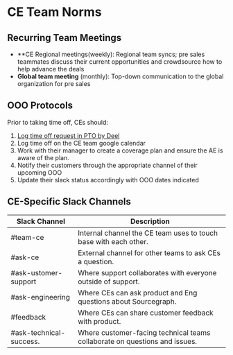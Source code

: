 # CE Team Norms

## Recurring Team Meetings

- \*\*CE Regional meetings(weekly): Regional team syncs; pre sales teammates discuss their current opportunities and crowdsource how to help advance the deals
- **Global team meeting** (monthly): Top-down communication to the global organization for pre sales

## OOO Protocols

Prior to taking time off, CEs should:

1. [Log time off request in PTO by Deel](../../../../benefits-pay-perks/benefits-perks/time-off/submitting-time-off.md)
1. Log time off on the CE team google calendar
1. Work with their manager to create a coverage plan and ensure the AE is aware of the plan.
1. Notify their customers through the appropriate channel of their upcoming OOO
1. Update their slack status accordingly with OOO dates indicated

## CE-Specific Slack Channels

| Slack Channel           | Description                                                                |
| ----------------------- | -------------------------------------------------------------------------- |
| #team-ce                | Internal channel the CE team uses to touch base with each other.           |
| #ask-ce                 | External channel for other teams to ask CEs a question.                    |
| #ask-ustomer-support    | Where support collaborates with everyone outside of support.               |
| #ask-engineering        | Where CEs can ask product and Eng questions about Sourcegraph.             |
| #feedback               | Where CEs can share customer feedback with product.                        |
| #ask-technical-success. | Where customer-facing technical teams collaborate on questions and issues. |
